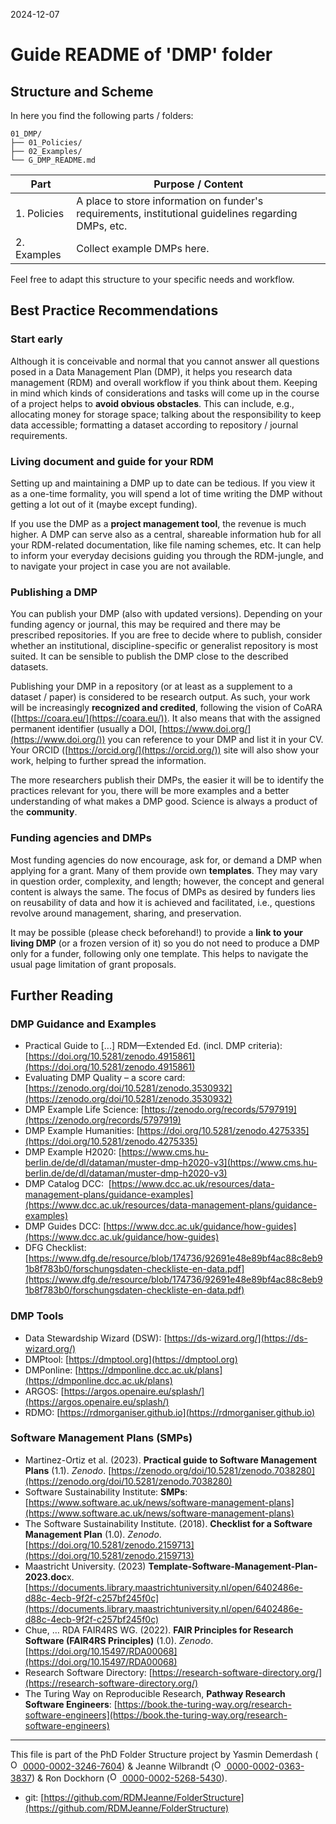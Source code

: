 2024-12-07

# Guide README of 'DMP' folder

## Structure and Scheme

In here you find the following parts / folders:

```
01_DMP/
├── 01_Policies/
├── 02_Examples/
└── G_DMP_README.md

```


| Part         		| Purpose / Content   |
|--------------		|-----------|
| 1. Policies 		| A place to store information on funder's requirements, institutional guidelines regarding DMPs, etc. |
| 2. Examples  		| Collect example DMPs here. |


Feel free to adapt this structure to your specific needs and workflow.


## Best Practice Recommendations

### Start early
Although it is conceivable and normal that you cannot answer all questions posed in a Data Management Plan (DMP), it helps you research data management (RDM) and overall workflow if you think about them. Keeping in mind which kinds of considerations and tasks will come up in the course of a project helps to **avoid obvious obstacles**. This can include, e.g., allocating money for storage space; talking about the responsibility to keep data accessible; formatting a dataset according to repository / journal requirements.

### Living document and guide for your RDM

Setting up and maintaining a DMP up to date can be tedious. If you view it as a one-time formality, you will spend a lot of time writing the DMP without getting a lot out of it (maybe except funding). 

If you use the DMP as a **project management tool**, the revenue is much higher. A DMP can serve also as a central, shareable information hub for all your RDM-related documentation, like file naming schemes, etc. It can help to inform your everyday decisions guiding you through the RDM-jungle, and to navigate your project in case you are not available.


### Publishing a DMP

You can publish your DMP (also with updated versions). Depending on your funding agency or journal, this may be required and there may be prescribed repositories. If you are free to decide where to publish, consider whether an institutional, discipline-specific or generalist repository is most suited. It can be sensible to publish the DMP close to the described datasets.

Publishing your DMP in a repository (or at least as a supplement to a dataset / paper) is considered to be research output. As such, your work will be increasingly **recognized and credited**, following the vision of CoARA ([https://coara.eu/](https://coara.eu/)). It also means that with the assigned permanent identifier (usually a DOI, [https://www.doi.org/](https://www.doi.org/)) you can reference to your DMP and list it in your CV. Your ORCID ([https://orcid.org/](https://orcid.org/)) site will also show your work, helping to further spread the information.

The more researchers publish their DMPs, the easier it will be to identify the practices relevant for you, there will be more examples and a better understanding of what makes a DMP good. Science is always a product of the **community**.


### Funding agencies and DMPs

Most funding agencies do now encourage, ask for, or demand a DMP when applying for a grant. Many of them provide own **templates**. They may vary in question order, complexity, and length; however, the concept and general content is always the same. The focus of DMPs as desired by funders lies on reusability of data and how it is achieved and facilitated, i.e., questions revolve around management, sharing, and preservation.

It may be possible (please check beforehand!) to provide a **link to your living DMP** (or a frozen version of it) so you do not need to produce a DMP only for a funder, following only one template. This helps to navigate the usual page limitation of grant proposals.


## Further Reading

### DMP Guidance and Examples
* Practical Guide to [...] RDM—Extended Ed. (incl. DMP criteria): [https://doi.org/10.5281/zenodo.4915861](https://doi.org/10.5281/zenodo.4915861) 
* Evaluating DMP Quality – a score card: [https://zenodo.org/doi/10.5281/zenodo.3530932](https://zenodo.org/doi/10.5281/zenodo.3530932)
* DMP Example Life Science: [https://zenodo.org/records/5797919](https://zenodo.org/records/5797919)
* DMP Example Humanities: [https://doi.org/10.5281/zenodo.4275335](https://doi.org/10.5281/zenodo.4275335)
* DMP Example H2020: [https://www.cms.hu-berlin.de/de/dl/dataman/muster-dmp-h2020-v3](https://www.cms.hu-berlin.de/de/dl/dataman/muster-dmp-h2020-v3)
* DMP Catalog DCC:  [https://www.dcc.ac.uk/resources/data-management-plans/guidance-examples](https://www.dcc.ac.uk/resources/data-management-plans/guidance-examples)
* DMP Guides DCC: [https://www.dcc.ac.uk/guidance/how-guides](https://www.dcc.ac.uk/guidance/how-guides)
* DFG Checklist: [https://www.dfg.de/resource/blob/174736/92691e48e89bf4ac88c8eb91b8f783b0/forschungsdaten-checkliste-en-data.pdf](https://www.dfg.de/resource/blob/174736/92691e48e89bf4ac88c8eb91b8f783b0/forschungsdaten-checkliste-en-data.pdf)

### DMP Tools
* Data Stewardship Wizard (DSW): [https://ds-wizard.org/](https://ds-wizard.org/) 
* DMPtool: [https://dmptool.org](https://dmptool.org)
* DMPonline: [https://dmponline.dcc.ac.uk/plans](https://dmponline.dcc.ac.uk/plans) 
* ARGOS: [https://argos.openaire.eu/splash/](https://argos.openaire.eu/splash/)
* RDMO: [https://rdmorganiser.github.io](https://rdmorganiser.github.io)

### Software Management Plans (SMPs)
* Martinez-Ortiz et al. (2023). **Practical guide to Software Management Plans** (1.1). *Zenodo*. [https://zenodo.org/doi/10.5281/zenodo.7038280](https://zenodo.org/doi/10.5281/zenodo.7038280)
* Software Sustainability Institute: **SMPs**: [https://www.software.ac.uk/news/software-management-plans](https://www.software.ac.uk/news/software-management-plans)
* The Software Sustainability Institute. (2018). **Checklist for a Software Management Plan** (1.0). *Zenodo*. [https://doi.org/10.5281/zenodo.2159713](https://doi.org/10.5281/zenodo.2159713)
* Maastricht University. (2023) **Template-Software-Management-Plan-2023.doc**x. [https://documents.library.maastrichtuniversity.nl/open/6402486e-d88c-4ecb-9f2f-c257bf245f0c](https://documents.library.maastrichtuniversity.nl/open/6402486e-d88c-4ecb-9f2f-c257bf245f0c) 
* Chue, … RDA FAIR4RS WG. (2022). **FAIR Principles for Research Software (FAIR4RS Principles)** (1.0). *Zenodo*. [https://doi.org/10.15497/RDA00068](https://doi.org/10.15497/RDA00068) 
* Research Software Directory: [https://research-software-directory.org/](https://research-software-directory.org/) 
* The Turing Way on Reproducible Research, **Pathway Research Software Engineers**: [https://book.the-turing-way.org/research-software-engineers](https://book.the-turing-way.org/research-software-engineers) 


_____

This file is part of the PhD Folder Structure project by Yasmin Demerdash (<a href="https://orcid.org/0000-0002-3246-7604"><img alt="ORCID logo" src="https://info.orcid.org/wp-content/uploads/2019/11/orcid_16x16.png" width="16" height="16" /> 0000-0002-3246-7604</a>) & Jeanne  Wilbrandt (<a href="https://orcid.org/0000-0002-0363-3837"><img alt="ORCID logo" src="https://info.orcid.org/wp-content/uploads/2019/11/orcid_16x16.png" width="16" height="16" /> 0000-0002-0363-3837</a>) & Ron Dockhorn (<a href="https://orcid.org/0000-0002-5268-5430"><img alt="ORCID logo" src="https://info.orcid.org/wp-content/uploads/2019/11/orcid_16x16.png" width="16" height="16" /> 0000-0002-5268-5430</a>).

* git: [https://github.com/RDMJeanne/FolderStructure](https://github.com/RDMJeanne/FolderStructure)


